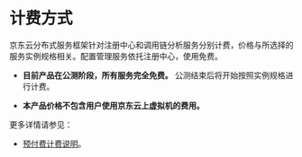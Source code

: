 # 计费方式
京东云分布式服务框架针对注册中心和调用链分析服务分别计费，价格与所选择的服务实例规格相关。配置管理服务依托注册中心，使用免费。


*  **目前产品在公测阶段，所有服务完全免费。** 公测结束后将开始按照实例规格进行计费。


*  **本产品价格不包含用户使用京东云上虚拟机的费用。**


更多详情请参见：

* [预付费计费说明](../../../Finance/Billing/Billing-method/Prepay.md)。

		
		
		
